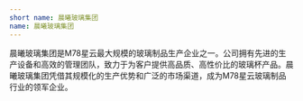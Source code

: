 ```yaml
---
short name: 晨曦玻璃集团
name: 晨曦玻璃集团
---
```

晨曦玻璃集团是M78星云最大规模的玻璃制品生产企业之一。公司拥有先进的生产设备和高效的管理团队，致力于为客户提供高品质、高性价比的玻璃杯产品。晨曦玻璃集团凭借其规模化的生产优势和广泛的市场渠道，成为M78星云玻璃制品行业的领军企业。